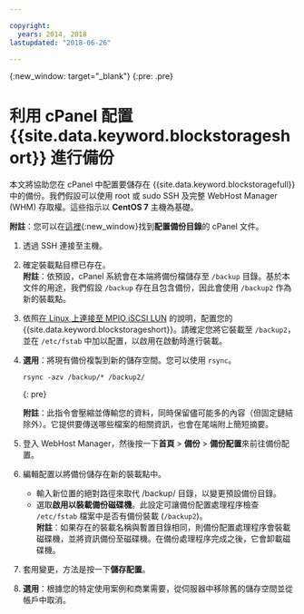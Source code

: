 ```yaml
---

copyright:
  years: 2014, 2018
lastupdated: "2018-06-26"

---
```

{:new_window: target="_blank"}
{:pre: .pre}
 
# 利用 cPanel 配置 {{site.data.keyword.blockstorageshort}} 進行備份

本文將協助您在 cPanel 中配置要儲存在 {{site.data.keyword.blockstoragefull}} 中的備份。我們假設可以使用 root 或 sudo SSH 及完整 WebHost Manager (WHM) 存取權。這些指示以 **CentOS 7** 主機為基礎。

**附註**：您可以在[這裡](https://docs.cpanel.net/display/68Docs/Backup+Configuration#BackupConfiguration-ConfigureBackupDirectory){:new_window}找到**配置備份目錄**的 cPanel 文件。

1. 透過 SSH 連接至主機。

2. 確定裝載點目標已存在。<br />
   **附註**：依預設，cPanel 系統會在本端將備份檔儲存至 `/backup` 目錄。基於本文件的用途，我們假設 `/backup` 存在且包含備份，因此會使用 `/backup2` 作為新的裝載點。
   
3. 依照[在 Linux 上連接至 MPIO iSCSI LUN](accessing_block_storage_linux.html) 的說明，配置您的 {{site.data.keyword.blockstorageshort}}。請確定您將它裝載至 `/backup2`，並在 `/etc/fstab` 中加以配置，以啟用在啟動時進行裝載。

4. **選用**：將現有備份複製到新的儲存空間。您可以使用 `rsync`。
   ```
   rsync -azv /backup/* /backup2/
   ```
   {: pre}
    
    **附註**：此指令會壓縮並傳輸您的資料，同時保留儘可能多的內容（但固定鏈結除外）。它提供要傳送哪些檔案的相關資訊，也會在尾端附上簡短摘要。
    
5. 登入 WebHost Manager，然後按一下**首頁** > **備份** > **備份配置**來前往備份配置。

6. 編輯配置以將備份儲存在新的裝載點中。 
    - 輸入新位置的絕對路徑來取代 /backup/ 目錄，以變更預設備份目錄。 
    - 選取**啟用以裝載備份磁碟機**。此設定可讓備份配置處理程序檢查 `/etc/fstab` 檔案中是否有備份裝載 (`/backup2`)。<br /> 
    **附註**：如果存在的裝載名稱與暫置目錄相同，則備份配置處理程序會裝載磁碟機，並將資訊備份至磁碟機。在備份處理程序完成之後，它會卸載磁碟機。 

7. 套用變更，方法是按一下**儲存配置**。

8. **選用**：根據您的特定使用案例和商業需要，從伺服器中移除舊的儲存空間並從帳戶中取消。

